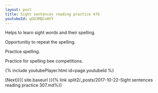 ```yaml
---
layout: post
title: Sight sentences reading practice 476
youtubeId: qGO3MQCo0FY
---
```

 
 
Helps to learn sight words and their spelling.

Opportunitiy to repeat the spelling. 

Practice spelling. 
 
Practice for spelling bee competitions. 
 
{% include youtubePlayer.html id=page.youtubeId %}
 
 

[Next]({{ site.baseurl }}{% link  split2/_posts/2017-10-22-Sight sentences reading practice 307.md%})
 
